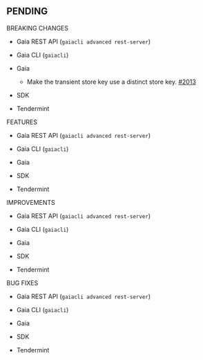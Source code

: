 ## PENDING

BREAKING CHANGES

* Gaia REST API (`gaiacli advanced rest-server`)

* Gaia CLI  (`gaiacli`)

* Gaia
    * Make the transient store key use a distinct store key. [#2013](https://github.com/cosmos/cosmos-sdk/pull/2013)

* SDK

* Tendermint


FEATURES

* Gaia REST API (`gaiacli advanced rest-server`)

* Gaia CLI  (`gaiacli`)

* Gaia

* SDK

* Tendermint


IMPROVEMENTS

* Gaia REST API (`gaiacli advanced rest-server`)

* Gaia CLI  (`gaiacli`)

* Gaia

* SDK

* Tendermint


BUG FIXES

* Gaia REST API (`gaiacli advanced rest-server`)

* Gaia CLI  (`gaiacli`)

* Gaia

* SDK

* Tendermint
